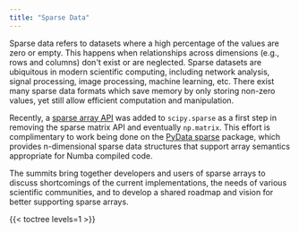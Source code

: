 ```yaml
---
title: "Sparse Data"
---
```


Sparse data refers to datasets where a high percentage of the values are zero or empty.
This happens when relationships across dimensions (e.g., rows and columns) don't exist or are neglected.
Sparse datasets are ubiquitous in modern scientific computing, including network analysis, signal processing, image processing, machine learning, etc.
There exist many sparse data formats which save memory by only storing non-zero values, yet still allow efficient computation and manipulation.

Recently, a [sparse array API](https://github.com/scipy/scipy/pull/14822) was added to `scipy.sparse` as a first step in removing the sparse matrix API and eventually `np.matrix`.
This effort is complimentary to work being done on the [PyData sparse](https://sparse.pydata.org/en/stable/index.html) package, which provides n-dimensional sparse data structures that support array semantics appropriate for Numba compiled code.

The summits bring together developers and users of sparse arrays to discuss shortcomings of the current implementations, the needs of various scientific communities, and to develop a shared roadmap and vision for better supporting sparse arrays.

{{< toctree levels=1 >}}

